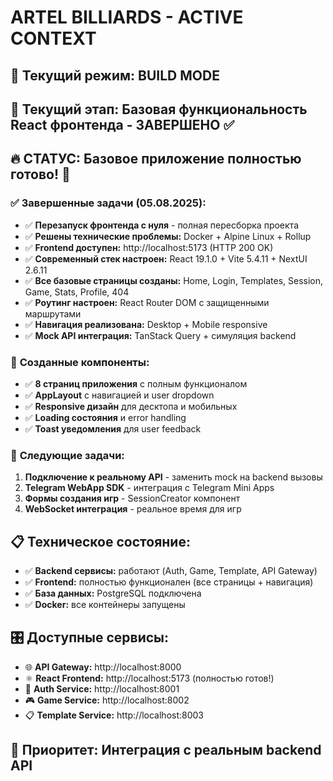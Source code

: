 ﻿# ARTEL BILLIARDS - ACTIVE CONTEXT

## 🎯 **Текущий режим:** BUILD MODE  
## 📍 **Текущий этап:** Базовая функциональность React фронтенда - ЗАВЕРШЕНО ✅

## 🔥 **СТАТУС: Базовое приложение полностью готово!** 🎉

### ✅ **Завершенные задачи (05.08.2025):**
- ✅ **Перезапуск фронтенда с нуля** - полная пересборка проекта
- ✅ **Решены технические проблемы:** Docker + Alpine Linux + Rollup
- ✅ **Frontend доступен:** http://localhost:5173 (HTTP 200 OK)
- ✅ **Современный стек настроен:** React 19.1.0 + Vite 5.4.11 + NextUI 2.6.11
- ✅ **Все базовые страницы созданы:** Home, Login, Templates, Session, Game, Stats, Profile, 404
- ✅ **Роутинг настроен:** React Router DOM с защищенными маршрутами
- ✅ **Навигация реализована:** Desktop + Mobile responsive
- ✅ **Mock API интеграция:** TanStack Query + симуляция backend

### 📱 **Созданные компоненты:**
- ✅ **8 страниц приложения** с полным функционалом
- ✅ **AppLayout** с навигацией и user dropdown
- ✅ **Responsive дизайн** для десктопа и мобильных
- ✅ **Loading состояния** и error handling
- ✅ **Toast уведомления** для user feedback

### 🚀 **Следующие задачи:**
1. **Подключение к реальному API** - заменить mock на backend вызовы
2. **Telegram WebApp SDK** - интеграция с Telegram Mini Apps
3. **Формы создания игр** - SessionCreator компонент  
4. **WebSocket интеграция** - реальное время для игр

## 📋 **Техническое состояние:**
- ✅ **Backend сервисы:** работают (Auth, Game, Template, API Gateway)
- ✅ **Frontend:** полностью функционален (все страницы + навигация)
- ✅ **База данных:** PostgreSQL подключена
- ✅ **Docker:** все контейнеры запущены

## 🎛️ **Доступные сервисы:**
- 🌐 **API Gateway:** http://localhost:8000
- ⚛️ **React Frontend:** http://localhost:5173 (полностью готов!) 
- 🔐 **Auth Service:** http://localhost:8001
- 🎮 **Game Service:** http://localhost:8002  
- 📋 **Template Service:** http://localhost:8003

## 🔄 **Приоритет:** Интеграция с реальным backend API
